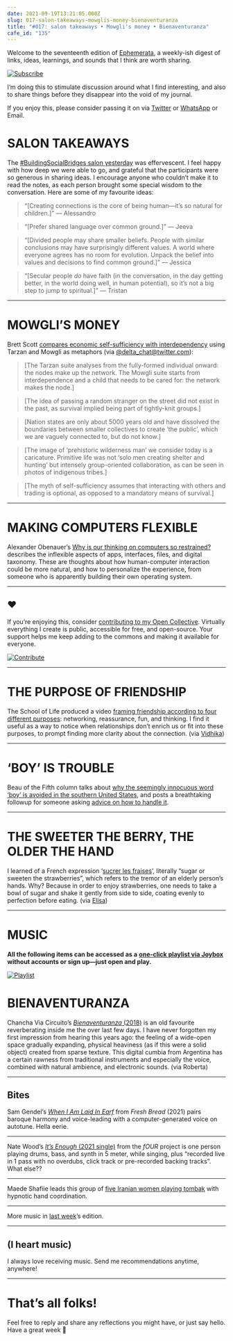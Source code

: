 ```yaml
---
date: 2021-09-19T13:21:05.000Z
slug: 017-salon-takeaways-mowglis-money-bienaventuranza
title: "#017: salon takeaways • Mowgli's money • Bienaventuranza"
cafe_id: "135"
---
```

Welcome to the seventeenth edition of [Ephemerata](https://rosano.ca/ephemerata), a weekly-ish digest of links, ideas, learnings, and sounds that I think are worth sharing.

[![Subscribe](https://static.rosano.ca/_shared/_RCSSubscribeButton.svg)](https://rosano.ca/ephemerata)

I’m doing this to stimulate discussion around what I find interesting, and also to share things before they disappear into the void of my journal.

If you enjoy this, please consider passing it on via [Twitter](https://twitter.com/intent/tweet?url=https%3A%2F%2Fcafe.rosano.ca%2Ft%2F135&text=%23Ephemerata%20017%20by%20%40rosano%3A%20salon%20takeaways%20%E2%80%A2%20Mowgli%27s%20money%20%E2%80%A2%20Bienaventuranza) or [WhatsApp](https://api.whatsapp.com/send?text=Ephemerata%20%23017%20by%20%40rosano%3A%20salon%20takeaways%20%E2%80%A2%20Mowgli%27s%20money%20%E2%80%A2%20Bienaventuranza%20https%3A%2F%2Fcafe.rosano.ca%2Ft%2F135) or Email.

# SALON TAKEAWAYS

The [#BuildingSocialBridges salon yesterday](https://cafe.rosano.ca/t/building-social-bridges-and-healing-a-divided-world/129/2#summary-1) was effervescent. I feel happy with how deep we were able to go, and grateful that the participants were so generous in sharing ideas. I encourage anyone who couldn’t make it to read the notes, as each person brought some special wisdom to the conversation. Here are some of my favourite ideas:

> “\[Creating connections is the core of being human—it’s so natural for children.\]” — Alessandro

> “\[Prefer shared language over common ground.\]” — Jeeva

> “\[Divided people may share smaller beliefs. People with similar conclusions may have surprisingly different values. A world where everyone agrees has no room for evolution. Unpack the belief into values and decisions to find common ground.\]” — Jessica

> “\[Secular people _do_ have faith (in the conversation, in the day getting better, in the world doing well, in human potential), so it’s not a big step to jump to spiritual.\]” — Tristan

---

# MOWGLI’S MONEY

Brett Scott [compares economic self-sufficiency with interdependency](https://brettscott.substack.com/p/money-through-mowglis-eyes) using Tarzan and Mowgli as metaphors (via [@delta\_chat@twitter.com](https://twitter.com/delta%5Fchat/status/1436950258366484483)):

> \[The Tarzan suite analyses from the fully-formed individual onward: the nodes make up the network. The Mowgli suite starts from interdependence and a child that needs to be cared for: the network makes the node.\]

> \[The idea of passing a random stranger on the street did not exist in the past, as survival implied being part of tightly-knit groups.\]

> \[Nation states are only about 5000 years old and have dissolved the boundaries between smaller collectives to create ‘the public’, which we are vaguely connected to, but do not know.\]

> \[The image of ‘prehistoric wilderness man’ we consider today is a caricature. Primitive life was not ‘solo men creating shelter and hunting’ but intensely group-oriented collaboration, as can be seen in photos of indigenous tribes.\]

> \[The myth of self-sufficiency assumes that interacting with others and trading is optional, as opposed to a mandatory means of survival.\]

---

# MAKING COMPUTERS FLEXIBLE

Alexander Obenauer’s [Why is our thinking on computers so restrained?](https://alexanderobenauer.com/weekly/20210626) describes the inflexible aspects of apps, interfaces, files, and digital taxonomy. These are thoughts about how human-computer interaction could be more natural, and how to personalize the experience, from someone who is apparently building their own operating system.

---

## ❤️

If you’re enjoying this, consider [contributing to my Open Collective](https://rosano.ca/fund). Virtually everything I create is public, accessible for free, and open-source. Your support helps me keep adding to the commons and making it available for everyone.

[![Contribute](https://static.rosano.ca/_shared/_RCSContributeButton.svg)](https://rosano.ca/fund)

---

# THE PURPOSE OF FRIENDSHIP

The School of Life produced a video [framing friendship according to four different purposes](https://www.youtube.com/watch?v=aGedUxTAfBk): networking, reassurance, fun, and thinking. I find it useful as a way to notice when relationships don’t enrich us or fit into these purposes, to prompt finding more clarity about the connection. (via [Vidhika](https://interintellect.com/salon/i-get-by-with-a-little-help-from-my-friends))

---

# ‘BOY’ IS TROUBLE

Beau of the Fifth column talks about [why the seemingly innocuous word ‘boy’ is avoided in the southern United States](https://www.youtube.com/watch?v=NmReupLUvDE), and posts a breathtaking followup for someone asking [advice on how to handle it](https://www.youtube.com/watch?v=Apn6wXIO--4).

---

# THE SWEETER THE BERRY, THE OLDER THE HAND

I learned of a French expression ‘[sucrer les fraises](https://www.expressio.fr/expressions/sucrer-les-fraises)’, literally “sugar or sweeten the strawberries”, which refers to the tremor of an elderly person’s hands. Why? Because in order to enjoy strawberries, one needs to take a bowl of sugar and shake it gently from side to side, coating evenly to perfection before eating. (via [Elisa](https://twitter.com/elisanemrima))

---

# MUSIC

**All the following items can be accessed as a** [**one-click playlist via Joybox**](https://go.rosano.ca/ephemerata-017-music) **without accounts or sign up—just open and play.**

[![Playlist](https://static.rosano.ca/joybox/_JBXPlaylistButton.svg)](https://go.rosano.ca/ephemerata-017-music)

# BIENAVENTURANZA

Chancha Via Circuito’s [_Bienaventuranza_ (2018)](https://chanchaviacircuitomusic.bandcamp.com/album/bienaventuranza) is an old favourite reverberating inside me the over last few days. I have never forgotten my first impression from hearing this years ago: the feeling of a wide-open space gradually expanding, physical heaviness (as if this were a solid object) created from sparse texture. This digital cumbia from Argentina has a certain rawness from traditional instruments and especially the voice, combined with natural ambience, and electronic sounds. (via Roberta)

---

## Bites

Sam Gendel’s [_When I Am Laid In Earf_](https://samgendel.bandcamp.com/track/when-i-am-laid-in-earf) from _Fresh Bread_ (2021) pairs baroque harmony and voice-leading with a computer-generated voice on autotune. Hella eerie.

---

Nate Wood’s [_It’s Enough_ (2021 single)](https://www.youtube.com/watch?v=InOoRRXS9ps) from the _fOUR_ project is one person playing drums, bass, and synth in 5 meter, while singing, plus “recorded live in 1 pass with no overdubs, click track or pre-recorded backing tracks”. What else??

---

Maede Shafiie leads this group of [five Iranian women playing tombak](https://www.youtube.com/watch?v=cDoA5PUoR3w) with hypnotic hand coordination.

---

More music in [last week](https://cafe.rosano.ca/t/130)’s edition.

---

## (I heart music)

I always love receiving music. Send me recommendations anytime, anywhere!

---

# That’s all folks!

Feel free to reply and share any reflections you might have, or just say hello. Have a great week 🙂
